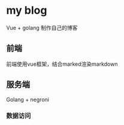 # my blog

Vue + golang 制作自己的博客

## 前端

前端使用vue框架，结合marked渲染markdown

## 服务端

Golang + negroni

### 数据访问

